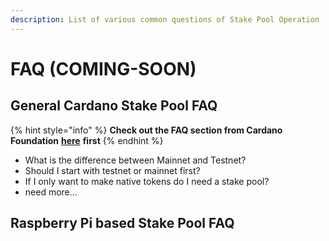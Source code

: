 ```yaml
---
description: List of various common questions of Stake Pool Operation
---
```


# FAQ \(COMING-SOON\)

## General Cardano Stake Pool FAQ

{% hint style="info" %}
**Check out the FAQ section from Cardano Foundation** [**here**](https://cardano.org/stake-pool-operation#faq) **first** 
{% endhint %}

* What is the difference between Mainnet and Testnet?
* Should I start with testnet or mainnet first?
* If I only want to make native tokens do I need a stake pool?
* need more...

## **Raspberry Pi based Stake Pool FAQ**

